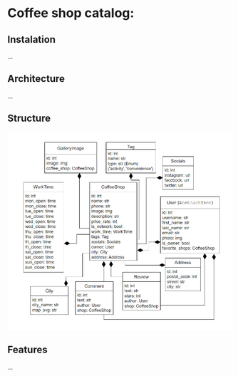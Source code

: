 # Coffee shop catalog:

## Instalation

...

## Architecture

...

## Structure

![structure.png](structure.png)
## Features

...
